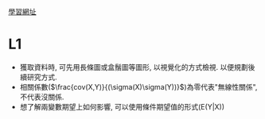 <!-- markdownlint-disable MD033 -->
<!-- markdownlint-disable MD010 -->
<!-- markdownlint-disable MD037 -->
<!-- markdownlint-disable MD041 -->

[學習網址](https://www.youtube.com/watch?v=qgef6G9rzts&list=PLTp0eSi9MdkNZB4kyLSzIXIUy9JQOJ5AM)

# L1

* 獲取資料時, 可先用長條圖或盒鬚圖等圖形, 以視覺化的方式檢視. 以便規劃後續研究方式.
* 相關係數($\frac{cov(X,Y)}{(\sigma(X)\sigma(Y))}$)為零代表"無線性關係", 不代表沒關係.
* 想了解兩變數期望上如何影響, 可以使用條件期望值的形式(E(Y|X))